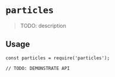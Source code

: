 # `particles`

> TODO: description

## Usage

```
const particles = require('particles');

// TODO: DEMONSTRATE API
```
